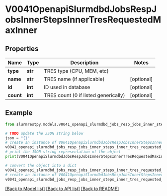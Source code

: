 # V0041OpenapiSlurmdbdJobsRespJobsInnerStepsInnerTresRequestedMaxInner


## Properties

Name | Type | Description | Notes
------------ | ------------- | ------------- | -------------
**type** | **str** | TRES type (CPU, MEM, etc) |
**name** | **str** | TRES name (if applicable) | [optional]
**id** | **int** | ID used in database | [optional]
**count** | **int** | TRES count (0 if listed generically) | [optional]

## Example

```python
from slurmrestpy.models.v0041_openapi_slurmdbd_jobs_resp_jobs_inner_steps_inner_tres_requested_max_inner import V0041OpenapiSlurmdbdJobsRespJobsInnerStepsInnerTresRequestedMaxInner

# TODO update the JSON string below
json = "{}"
# create an instance of V0041OpenapiSlurmdbdJobsRespJobsInnerStepsInnerTresRequestedMaxInner from a JSON string
v0041_openapi_slurmdbd_jobs_resp_jobs_inner_steps_inner_tres_requested_max_inner_instance = V0041OpenapiSlurmdbdJobsRespJobsInnerStepsInnerTresRequestedMaxInner.from_json(json)
# print the JSON string representation of the object
print(V0041OpenapiSlurmdbdJobsRespJobsInnerStepsInnerTresRequestedMaxInner.to_json())

# convert the object into a dict
v0041_openapi_slurmdbd_jobs_resp_jobs_inner_steps_inner_tres_requested_max_inner_dict = v0041_openapi_slurmdbd_jobs_resp_jobs_inner_steps_inner_tres_requested_max_inner_instance.to_dict()
# create an instance of V0041OpenapiSlurmdbdJobsRespJobsInnerStepsInnerTresRequestedMaxInner from a dict
v0041_openapi_slurmdbd_jobs_resp_jobs_inner_steps_inner_tres_requested_max_inner_from_dict = V0041OpenapiSlurmdbdJobsRespJobsInnerStepsInnerTresRequestedMaxInner.from_dict(v0041_openapi_slurmdbd_jobs_resp_jobs_inner_steps_inner_tres_requested_max_inner_dict)
```
[[Back to Model list]](../README.md#documentation-for-models) [[Back to API list]](../README.md#documentation-for-api-endpoints) [[Back to README]](../README.md)


